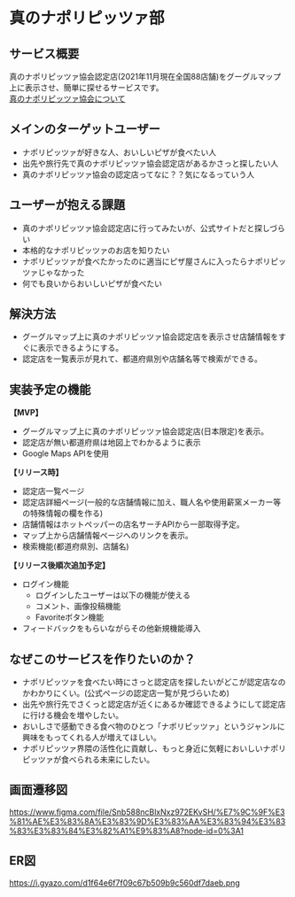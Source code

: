 # 真のナポリピッツァ部
## サービス概要
真のナポリピッツァ協会認定店(2021年11月現在全国88店舗)をグーグルマップ上に表示させ、簡単に探せるサービスです。  
[真のナポリピッツァ協会について](https://partenope.jp/about/vera_pizza.html)

## メインのターゲットユーザー
- ナポリピッツァが好きな人、おいしいピザが食べたい人
- 出先や旅行先で真のナポリピッツァ協会認定店があるかさっと探したい人
- 真のナポリピッツァ協会の認定店ってなに？？気になるっていう人

## ユーザーが抱える課題
- 真のナポリピッツァ協会認定店に行ってみたいが、公式サイトだと探しづらい
- 本格的なナポリピッツァのお店を知りたい
- ナポリピッツァが食べたかったのに適当にピザ屋さんに入ったらナポリピッツァじゃなかった
- 何でも良いからおいしいピザが食べたい

## 解決方法
- グーグルマップ上に真のナポリピッツァ協会認定店を表示させ店舗情報をすぐに表示できるようにする。
- 認定店を一覧表示が見れて、都道府県別や店舗名等で検索ができる。

## 実装予定の機能
**【MVP】**
  - グーグルマップ上に真のナポリピッツァ協会認定店(日本限定)を表示。
  - 認定店が無い都道府県は地図上でわかるように表示
  - Google Maps APIを使用  

**【リリース時】**
  - 認定店一覧ページ
  - 認定店詳細ページ(一般的な店舗情報に加え、職人名や使用薪窯メーカー等の特殊情報の欄を作る)
  - 店舗情報はホットペッパーの店名サーチAPIから一部取得予定。
  - マップ上から店舗情報ページへのリンクを表示。
  - 検索機能(都道府県別、店舗名)  

**【リリース後順次追加予定】**
  - ログイン機能
    - ログインしたユーザーは以下の機能が使える
    - コメント、画像投稿機能
    - Favoriteボタン機能
  - フィードバックをもらいながらその他新規機能導入

## なぜこのサービスを作りたいのか？
- ナポリピッツァを食べたい時にさっと認定店を探したいがどこが認定店なのかわかりにくい。(公式ページの認定店一覧が見づらいため)  
- 出先や旅行先でさくっと認定店が近くにあるか確認できるようにして認定店に行ける機会を増やしたい。  
- おいしさで感動できる食べ物のひとつ「ナポリピッツァ」というジャンルに興味をもってくれる人が増えてほしい。
- ナポリピッツァ界隈の活性化に貢献し、もっと身近に気軽においしいナポリピッツァが食べられる未来にしたい。

## 画面遷移図
https://www.figma.com/file/Snb588ncBlxNxz972EKvSH/%E7%9C%9F%E3%81%AE%E3%83%8A%E3%83%9D%E3%83%AA%E3%83%94%E3%83%83%E3%83%84%E3%82%A1%E9%83%A8?node-id=0%3A1
## ER図
https://i.gyazo.com/d1f64e6f7f09c67b509b9c560df7daeb.png
